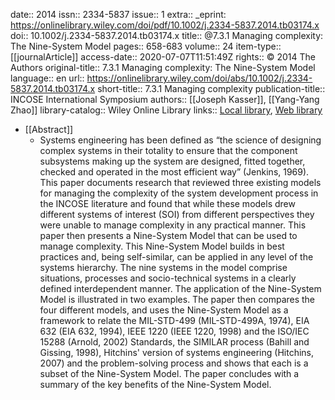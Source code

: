 date:: 2014
issn:: 2334-5837
issue:: 1
extra:: _eprint: https://onlinelibrary.wiley.com/doi/pdf/10.1002/j.2334-5837.2014.tb03174.x
doi:: 10.1002/j.2334-5837.2014.tb03174.x
title:: @7.3.1 Managing complexity: The Nine-System Model
pages:: 658-683
volume:: 24
item-type:: [[journalArticle]]
access-date:: 2020-07-07T11:51:49Z
rights:: © 2014 The Authors
original-title:: 7.3.1 Managing complexity: The Nine-System Model
language:: en
url:: https://onlinelibrary.wiley.com/doi/abs/10.1002/j.2334-5837.2014.tb03174.x
short-title:: 7.3.1 Managing complexity
publication-title:: INCOSE International Symposium
authors:: [[Joseph Kasser]], [[Yang-Yang Zhao]]
library-catalog:: Wiley Online Library
links:: [Local library](zotero://select/library/items/K86J6DPT), [Web library](https://www.zotero.org/users/6520516/items/K86J6DPT)

- [[Abstract]]
	- Systems engineering has been defined as “the science of designing complex systems in their totality to ensure that the component subsystems making up the system are designed, fitted together, checked and operated in the most efficient way” (Jenkins, 1969). This paper documents research that reviewed three existing models for managing the complexity of the system development process in the INCOSE literature and found that while these models drew different systems of interest (SOI) from different perspectives they were unable to manage complexity in any practical manner. This paper then presents a Nine-System Model that can be used to manage complexity. This Nine-System Model builds in best practices and, being self-similar, can be applied in any level of the systems hierarchy. The nine systems in the model comprise situations, processes and socio-technical systems in a clearly defined interdependent manner. The application of the Nine-System Model is illustrated in two examples. The paper then compares the four different models, and uses the Nine-System Model as a framework to relate the MIL-STD-499 (MIL-STD-499A, 1974), EIA 632 (EIA 632, 1994), IEEE 1220 (IEEE 1220, 1998) and the ISO/IEC 15288 (Arnold, 2002) Standards, the SIMILAR process (Bahill and Gissing, 1998), Hitchins' version of systems engineering (Hitchins, 2007) and the problem-solving process and shows that each is a subset of the Nine-System Model. The paper concludes with a summary of the key benefits of the Nine-System Model.